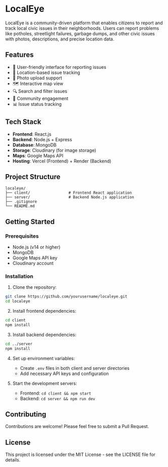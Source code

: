 
# LocalEye

LocalEye is a community-driven platform that enables citizens to report and track local civic issues in their neighborhoods. Users can report problems like potholes, streetlight failures, garbage dumps, and other civic issues with photos, descriptions, and precise location data.

## Features

- 📱 User-friendly interface for reporting issues
- 📍 Location-based issue tracking
- 📸 Photo upload support
- 🗺️ Interactive map view
- 🔍 Search and filter issues
- 👥 Community engagement
- 📊 Issue status tracking

## Tech Stack

- **Frontend**: React.js
- **Backend**: Node.js + Express
- **Database**: MongoDB
- **Storage**: Cloudinary (for image storage)
- **Maps**: Google Maps API
- **Hosting**: Vercel (Frontend) + Render (Backend)

## Project Structure

```
localeye/
├── client/                 # Frontend React application
├── server/                 # Backend Node.js application
├── .gitignore
└── README.md
```

## Getting Started

### Prerequisites

- Node.js (v14 or higher)
- MongoDB
- Google Maps API key
- Cloudinary account

### Installation

1. Clone the repository:
```bash
git clone https://github.com/yourusername/localeye.git
cd localeye
```

2. Install frontend dependencies:
```bash
cd client
npm install
```

3. Install backend dependencies:
```bash
cd ../server
npm install
```

4. Set up environment variables:
   - Create `.env` files in both client and server directories
   - Add necessary API keys and configuration

5. Start the development servers:
   - Frontend: `cd client && npm start`
   - Backend: `cd server && npm run dev`

## Contributing

Contributions are welcome! Please feel free to submit a Pull Request.

## License

This project is licensed under the MIT License - see the LICENSE file for details. 
